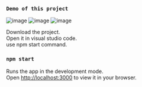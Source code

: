 ### `Demo of this project`
![image](https://user-images.githubusercontent.com/79743368/226324301-0f4145bf-01a3-44ff-8510-d47e437a27a3.png)
![image](https://user-images.githubusercontent.com/79743368/226324490-6058c7a9-039d-4f0b-823a-55c449831c00.png)
![image](https://user-images.githubusercontent.com/79743368/226324625-6818c8ab-2b88-407e-99fe-c88ed1220640.png)


Download the project.     
Open it in visual studio code.    
use npm start command.

### `npm start`

Runs the app in the development mode.\
Open [http://localhost:3000](http://localhost:3000) to view it in your browser.
